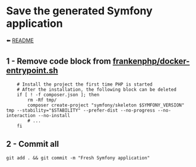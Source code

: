 # Save the generated Symfony application

⬅️ [README](../README.md)

## 1 - Remove code block from [frankenphp/docker-entrypoint.sh](app/frankenphp/docker-entrypoint.sh)

```shell
	# Install the project the first time PHP is started
	# After the installation, the following block can be deleted
	if [ ! -f composer.json ]; then
		rm -Rf tmp/
		composer create-project "symfony/skeleton $SYMFONY_VERSION" tmp --stability="$STABILITY" --prefer-dist --no-progress --no-interaction --no-install
		# ...
	fi
```

## 2 - Commit all

```shell
git add . && git commit -m "Fresh Symfony application"
```